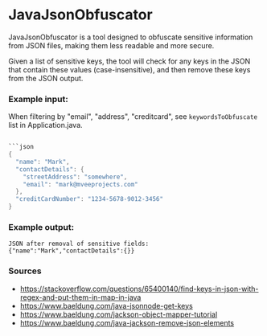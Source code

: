 # JavaJsonObfuscator

JavaJsonObfuscator is a tool designed to obfuscate sensitive information from JSON files, making them less readable and more secure.

Given a list of sensitive keys, the tool will check for any keys in the JSON that contain these values (case-insensitive), and then remove these keys from the JSON output.

### Example input:

When filtering by "email", "address", "creditcard", see `keywordsToObfuscate` list in Application.java.

```java

```json
{
  "name": "Mark",
  "contactDetails": {
    "streetAddress": "somewhere",
    "email": "mark@mveeprojects.com"
  },
  "creditCardNumber": "1234-5678-9012-3456"
}
```

### Example output:
```text
JSON after removal of sensitive fields: 
{"name":"Mark","contactDetails":{}}
```

### Sources
* https://stackoverflow.com/questions/65400140/find-keys-in-json-with-regex-and-put-them-in-map-in-java
* https://www.baeldung.com/java-jsonnode-get-keys
* https://www.baeldung.com/jackson-object-mapper-tutorial
* https://www.baeldung.com/java-jackson-remove-json-elements
